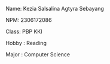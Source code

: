 Name: Kezia Salsalina Agtyra Sebayang

NPM: 2306172086

Class: PBP KKI

Hobby : Reading

Major : Computer Science